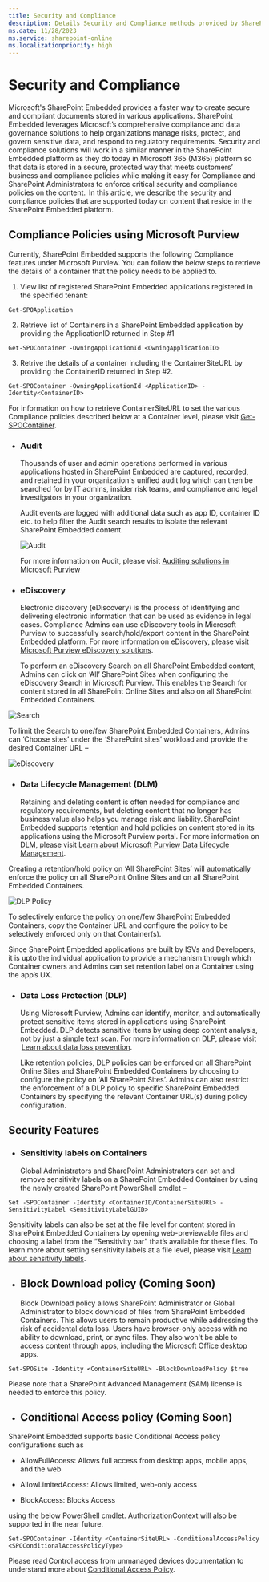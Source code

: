 ```yaml
---
title: Security and Compliance
description: Details Security and Compliance methods provided by SharePoint Embedded
ms.date: 11/28/2023
ms.service: sharepoint-online
ms.localizationpriority: high
---
```


# Security and Compliance

Microsoft's SharePoint Embedded provides a faster way to create secure and compliant documents stored in various applications. SharePoint Embedded leverages Microsoft’s comprehensive compliance and data governance solutions to help organizations manage risks, protect, and govern sensitive data, and respond to regulatory requirements. Security and compliance solutions will work in a similar manner in the SharePoint Embedded platform as they do today in Microsoft 365 (M365) platform so that data is stored in a secure, protected way that meets customers’ business and compliance policies while making it easy for Compliance and SharePoint Administrators to enforce critical security and compliance policies on the content.  In this article, we describe the security and compliance policies that are supported today on content that reside in the SharePoint Embedded platform.


##  Compliance Policies using Microsoft Purview

Currently, SharePoint Embedded supports the following Compliance features under Microsoft Purview.  You can follow the below steps to retrieve the details of a container that the policy needs to be applied to.

1. View list of registered SharePoint Embedded applications registered in the specified tenant:
```
Get-SPOApplication
```
2. Retrieve list of Containers in a SharePoint Embedded application by providing the ApplicationID returned in Step #1
```
Get-SPOContainer -OwningApplicationId <OwningApplicationID>
```
3. Retrive the details of a container including the ContainerSiteURL by providing the ContainerID returned in Step #2.
```
Get-SPOContainer -OwningApplicationId <ApplicationID> -Identity<ContainerID>
```
For information on how to retrieve ContainerSiteURL to set the various Compliance policies described below at a Container level, please visit [Get-SPOContainer](/powershell/module/sharepoint-online/get-spocontainer).



* ### Audit

    Thousands of user and admin operations performed in various applications hosted in SharePoint Embedded are captured, recorded, and retained in your organization's unified audit log which can then be searched for by IT admins, insider risk teams, and compliance and legal investigators in your organization.

    Audit events are logged with additional data such as app ID, container ID etc. to help filter the Audit search results to isolate the relevant SharePoint Embedded content.

    ![Audit](../images/sc7-audit.png)

    For more information on Audit, please visit [Auditing solutions in Microsoft Purview](/purview/audit-solutions-overview)


* ### eDiscovery

    Electronic discovery (eDiscovery) is the process of identifying and delivering electronic information that can be used as evidence in legal cases. Compliance Admins can use eDiscovery tools in Microsoft Purview to successfully search/hold/export content in the SharePoint Embedded platform. For more information on eDiscovery, please visit [Microsoft Purview eDiscovery solutions](/purview/ediscovery).

    To perform an eDiscovery Search on all SharePoint Embedded content, Admins can click on ‘All’ SharePoint Sites when configuring the eDiscovery Search in Microsoft Purview. This enables the Search for content stored in all SharePoint Online Sites and also on all SharePoint Embedded Containers.



![Search](../images/sc1.png)

To limit the Search to one/few SharePoint Embedded Containers, Admins can ‘Choose sites’ under the ‘SharePoint sites’ workload and provide the desired Container URL –


 ![eDiscovery](../images/sc8-edisc.png)

* ### Data Lifecycle Management (DLM)

    Retaining and deleting content is often needed for compliance and regulatory requirements, but deleting content that no longer has business value also helps you manage risk and liability. SharePoint Embedded supports retention and hold policies on content stored in its applications using the Microsoft Purview portal. For more information on DLM, please visit [Learn about Microsoft Purview Data Lifecycle Management](/purview/data-lifecycle-management).


Creating a retention/hold policy on ‘All SharePoint Sites’ will automatically enforce the policy on all SharePoint Online Sites and on all SharePoint Embedded Containers.

![DLP Policy](../images/sc6.png)

To selectively enforce the policy on one/few SharePoint Embedded Containers, copy the Container URL and configure the policy to be selectively enforced only on that Container(s).

Since SharePoint Embedded applications are built by ISVs and Developers, it is upto the individual application to provide a mechanism through which Container owners and Admins can set retention label on a Container using the app’s UX.

* ### Data Loss Protection (DLP)

    Using Microsoft Purview, Admins can identify, monitor, and automatically protect sensitive items stored in applications using SharePoint Embedded. DLP detects sensitive items by using deep content analysis, not by just a simple text scan. For more information on DLP, please visit  [Learn about data loss prevention](/purview/dlp-learn-about-dlp).

    Like retention policies, DLP policies can be enforced on all SharePoint Online Sites and SharePoint Embedded Containers by choosing to configure the policy on ‘All SharePoint Sites’. Admins can also restrict the enforcement of a DLP policy to specific SharePoint Embedded Containers by specifying the relevant Container URL(s) during policy configuration.


## Security Features
* ### Sensitivity labels on Containers

    Global Administrators and SharePoint Administrators can set and remove sensitivity labels on a SharePoint Embedded Container by using the newly created SharePoint PowerShell cmdlet –

```
Set -SPOContainer -Identity <ContainerID/ContainerSiteURL> -SensitivityLabel <SensitivityLabelGUID>
```
<!--To learn more about the new Sensitivity Label PowerShell cmdlet and its various configurable optional parameters, please visit [<link to new Sen label cmdlet page – WIP>](learn.microsoft.com)-->

Sensitivity labels can also be set at the file level for content stored in SharePoint Embedded Containers by opening web-previewable files and choosing a label from the “Sensitivity bar” that’s available for these files. To learn more about setting sensitivity labels at a file level, please visit [Learn about sensitivity labels](/purview/sensitivity-labels).

* ## Block Download policy (Coming Soon)
  Block Download policy allows SharePoint Administrator or Global Administrator to block download of files from SharePoint Embedded Containers. This allows users to remain productive while addressing the risk of accidental data loss. Users have browser-only access with no ability to download, print, or sync files. They also won't be able to access content through apps, including the Microsoft Office desktop apps.

```
Set-SPOSite -Identity <ContainerSiteURL> -BlockDownloadPolicy $true
```
Please note that a SharePoint Advanced Management (SAM) license is needed to enforce this policy.
<!--To learn more about the new Block Download PowerShell cmdlet and its various configurable options, please visit [<link to new BDP cmdlet page – WIP>](learn.microsoft.com) -->

* ## Conditional Access policy (Coming Soon)
SharePoint Embedded supports basic Conditional Access policy configurations such as

 * AllowFullAccess: Allows full access from desktop apps, mobile apps, and the web

 * AllowLimitedAccess: Allows limited, web-only access

 * BlockAccess: Blocks Access

using the below PowerShell cmdlet. AuthorizationContext will also be supported in the near future.
```
Set-SPOContainer -Identity <ContainerSiteURL> -ConditionalAccessPolicy <SPOConditionalAccessPolicyType>
```
Please read Control access from unmanaged devices documentation to understand more about [Conditional Access Policy](/sharepoint/control-access-from-unmanaged-devices).
